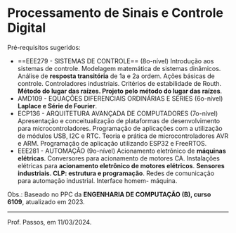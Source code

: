 # Processamento de Sinais e Controle Digital

Pré-requisitos sugeridos:

* ==EEE279 - SISTEMAS DE CONTROLE== (8o-nível)
  Introdução aos sistemas de controle. Modelagem matemática de sistemas dinâmicos. Análise de **resposta transitória** de 1a e 2a ordem. Ações básicas de controle. Controladores industriais. Critérios de estabilidade de Routh. **Método do lugar das raízes. Projeto pelo método do lugar das raízes**.
* AMD109 - EQUAÇÕES DIFERENCIAIS ORDINÁRIAS E SÉRIES (6o-nível)
  **Laplace e Série de Fourier**.
* ECP136 - ARQUITETURA AVANÇADA DE COMPUTADORES (7o-nível)
  Apresentação e conceitualização de plataformas de desenvolvimento para microcontroladores. Programação de aplicações com a utilização de módulos USB, I2C e RTC. Teoria e prática de microcontroladores AVR e ARM. Programação de aplicação utilizando ESP32 e FreeRTOS.
* EEE281 - AUTOMAÇÃO (9o-nível)
  Acionamento eletrônico de **máquinas elétricas**. Conversores para acionamento de motores CA. Instalações elétricas para **acionamento eletrônico de motores elétricos**. **Sensores industriais. CLP: estrutura e programação**. Redes de comunicação para automação industrial. Interface homem- máquina.

Obs.: Baseado no PPC da **ENGENHARIA DE COMPUTAÇÃO (B), curso 6109**, atualizado em 2023.

---

Prof. Passos, em 11/03/2024.

